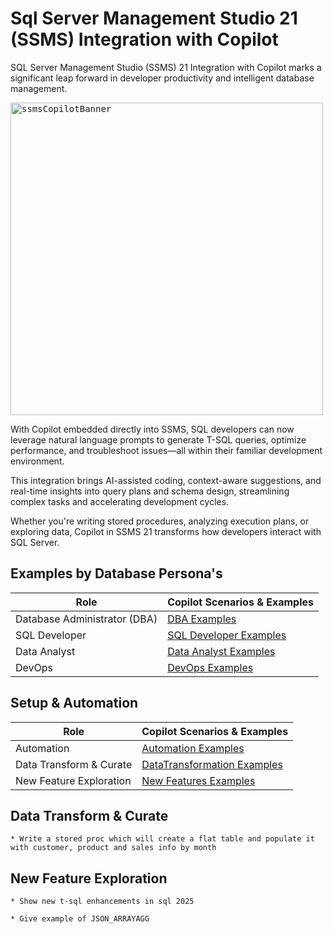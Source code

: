 # Sql Server Management Studio 21 (SSMS) Integration with Copilot

SQL Server Management Studio (SSMS) 21 Integration with Copilot marks a significant leap forward in developer productivity and intelligent database management.

<kbd> 
<img width="500" height="500" alt="ssmsCopilotBanner" src="https://github.com/user-attachments/assets/6f68e874-6086-4b22-98bd-877dbd94df8c" />
</kbd> 
<br/>

With Copilot embedded directly into SSMS, SQL developers can now leverage natural language prompts to generate T-SQL queries, optimize performance, and troubleshoot issues—all within their familiar development environment. 

This integration brings AI-assisted coding, context-aware suggestions, and real-time insights into query plans and schema design, streamlining complex tasks and accelerating development cycles. 

Whether you're writing stored procedures, analyzing execution plans, or exploring data, Copilot in SSMS 21 transforms how developers interact with SQL Server.


## Examples by Database Persona's

| Role                        | Copilot Scenarios & Examples                                                                                   |
|-----------------------------|--------------------------------------------------------------------------------------------|
| Database Administrator (DBA)| [DBA Examples](./1_DBA/README.md)                                                            |
| SQL Developer               | [SQL Developer Examples](./Role_SQL_Developer/README.md)                                         |
| Data Analyst                | [Data Analyst Examples](./Role_Data_Analyst/README.md)                                           |
| DevOps                      | [DevOps Examples](./Role_DevOps/README.md)                                                      

## Setup & Automation
| Role                        | Copilot Scenarios & Examples                                                                                   |
|-----------------------------|--------------------------------------------------------------------------------------------|
| Automation                  | [Automation Examples](./Automation/README.md)                                                            |
| Data Transform & Curate     | [DataTransformation Examples](./Role_SQL_Developer/README.md)                                         |
| New Feature Exploration     | [New Features Examples](./Role_Data_Analyst/README.md)                                           


## Data Transform & Curate
	* Write a stored proc which will create a flat table and populate it with customer, product and sales info by month

## New Feature Exploration
	* Show new t-sql enhancements in sql 2025	
	
	* Give example of JSON_ARRAYAGG
